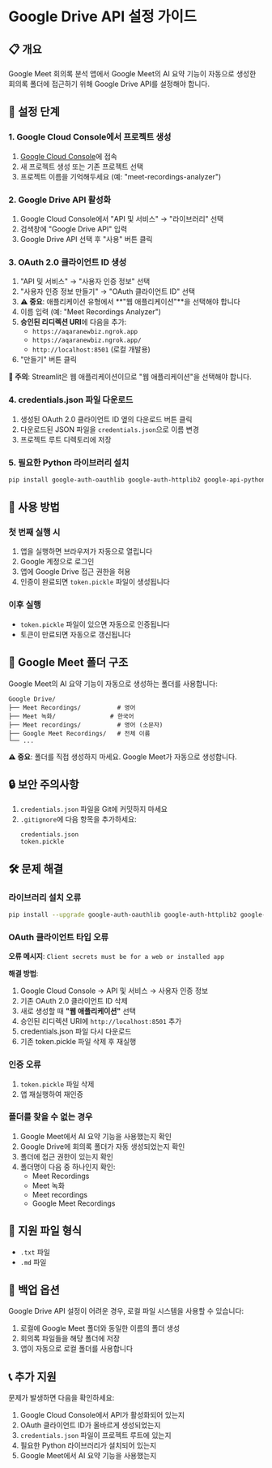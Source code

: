 # Google Drive API 설정 가이드

## 📋 개요
Google Meet 회의록 분석 앱에서 Google Meet의 AI 요약 기능이 자동으로 생성한 회의록 폴더에 접근하기 위해 Google Drive API를 설정해야 합니다.

## 🔧 설정 단계

### 1. Google Cloud Console에서 프로젝트 생성

1. [Google Cloud Console](https://console.cloud.google.com/)에 접속
2. 새 프로젝트 생성 또는 기존 프로젝트 선택
3. 프로젝트 이름을 기억해두세요 (예: "meet-recordings-analyzer")

### 2. Google Drive API 활성화

1. Google Cloud Console에서 "API 및 서비스" → "라이브러리" 선택
2. 검색창에 "Google Drive API" 입력
3. Google Drive API 선택 후 "사용" 버튼 클릭

### 3. OAuth 2.0 클라이언트 ID 생성

1. "API 및 서비스" → "사용자 인증 정보" 선택
2. "사용자 인증 정보 만들기" → "OAuth 클라이언트 ID" 선택
3. **⚠️ 중요**: 애플리케이션 유형에서 **"웹 애플리케이션"**을 선택해야 합니다
4. 이름 입력 (예: "Meet Recordings Analyzer")
5. **승인된 리디렉션 URI**에 다음을 추가:
   - `https://aqaranewbiz.ngrok.app`
   - `https://aqaranewbiz.ngrok.app/`
   - `http://localhost:8501` (로컬 개발용)
6. "만들기" 버튼 클릭

**🚨 주의**: Streamlit은 웹 애플리케이션이므로 "웹 애플리케이션"을 선택해야 합니다.

### 4. credentials.json 파일 다운로드

1. 생성된 OAuth 2.0 클라이언트 ID 옆의 다운로드 버튼 클릭
2. 다운로드된 JSON 파일을 `credentials.json`으로 이름 변경
3. 프로젝트 루트 디렉토리에 저장

### 5. 필요한 Python 라이브러리 설치

```bash
pip install google-auth-oauthlib google-auth-httplib2 google-api-python-client
```

## 🚀 사용 방법

### 첫 번째 실행 시

1. 앱을 실행하면 브라우저가 자동으로 열립니다
2. Google 계정으로 로그인
3. 앱에 Google Drive 접근 권한을 허용
4. 인증이 완료되면 `token.pickle` 파일이 생성됩니다

### 이후 실행

- `token.pickle` 파일이 있으면 자동으로 인증됩니다
- 토큰이 만료되면 자동으로 갱신됩니다

## 📁 Google Meet 폴더 구조

Google Meet의 AI 요약 기능이 자동으로 생성하는 폴더를 사용합니다:

```
Google Drive/
├── Meet Recordings/          # 영어
├── Meet 녹화/               # 한국어
├── Meet recordings/          # 영어 (소문자)
├── Google Meet Recordings/   # 전체 이름
└── ...
```

**⚠️ 중요**: 폴더를 직접 생성하지 마세요. Google Meet가 자동으로 생성합니다.

## 🔒 보안 주의사항

1. `credentials.json` 파일을 Git에 커밋하지 마세요
2. `.gitignore`에 다음 항목을 추가하세요:
   ```
   credentials.json
   token.pickle
   ```

## 🛠️ 문제 해결

### 라이브러리 설치 오류
```bash
pip install --upgrade google-auth-oauthlib google-auth-httplib2 google-api-python-client
```

### OAuth 클라이언트 타입 오류
**오류 메시지**: `Client secrets must be for a web or installed app`

**해결 방법**:
1. Google Cloud Console → API 및 서비스 → 사용자 인증 정보
2. 기존 OAuth 2.0 클라이언트 ID 삭제
3. 새로 생성할 때 **"웹 애플리케이션"** 선택
4. 승인된 리디렉션 URI에 `http://localhost:8501` 추가
5. credentials.json 파일 다시 다운로드
6. 기존 token.pickle 파일 삭제 후 재실행

### 인증 오류
1. `token.pickle` 파일 삭제
2. 앱 재실행하여 재인증

### 폴더를 찾을 수 없는 경우
1. Google Meet에서 AI 요약 기능을 사용했는지 확인
2. Google Drive에 회의록 폴더가 자동 생성되었는지 확인
3. 폴더에 접근 권한이 있는지 확인
4. 폴더명이 다음 중 하나인지 확인:
   - Meet Recordings
   - Meet 녹화
   - Meet recordings
   - Google Meet Recordings

## 📝 지원 파일 형식

- `.txt` 파일
- `.md` 파일

## 🔄 백업 옵션

Google Drive API 설정이 어려운 경우, 로컬 파일 시스템을 사용할 수 있습니다:

1. 로컬에 Google Meet 폴더와 동일한 이름의 폴더 생성
2. 회의록 파일들을 해당 폴더에 저장
3. 앱이 자동으로 로컬 폴더를 사용합니다

## 📞 추가 지원

문제가 발생하면 다음을 확인하세요:
1. Google Cloud Console에서 API가 활성화되어 있는지
2. OAuth 클라이언트 ID가 올바르게 생성되었는지
3. `credentials.json` 파일이 프로젝트 루트에 있는지
4. 필요한 Python 라이브러리가 설치되어 있는지
5. Google Meet에서 AI 요약 기능을 사용했는지 